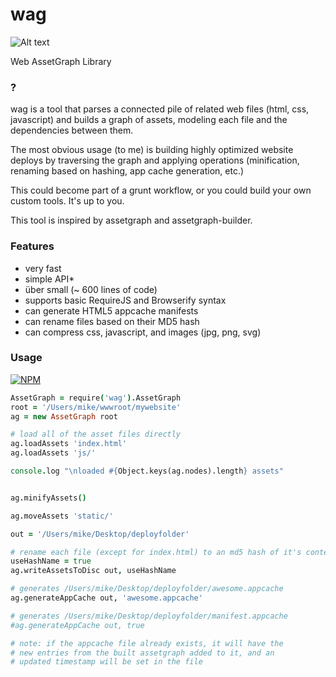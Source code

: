 wag
===

![Alt text](http://i.imgur.com/9eJTHZz.jpg "The best meat's in the rump…")

Web AssetGraph Library


### ?
wag is a tool that parses a connected pile of related web files (html, css, javascript) and builds a graph of assets, modeling each file and the dependencies between them.


The most obvious usage (to me) is building highly optimized website deploys by traversing the graph and applying operations (minification, renaming based on hashing, app cache generation, etc.) 

This could become part of a grunt workflow, or you could build your own custom tools. It's up to you.

This tool is inspired by assetgraph and assetgraph-builder.

### Features
* very fast
* simple API*
* über small (~ 600 lines of code)
* supports basic RequireJS and Browserify syntax
* can generate HTML5 appcache manifests
* can rename files based on their MD5 hash
* can compress css, javascript, and images (jpg, png, svg)

### Usage

[![NPM](https://nodei.co/npm/wag.png)](https://nodei.co/npm/wag/)


```coffeescript
AssetGraph = require('wag').AssetGraph
root = '/Users/mike/wwwroot/mywebsite'
ag = new AssetGraph root

# load all of the asset files directly
ag.loadAssets 'index.html'
ag.loadAssets 'js/'

console.log "\nloaded #{Object.keys(ag.nodes).length} assets"


ag.minifyAssets()

ag.moveAssets 'static/'

out = '/Users/mike/Desktop/deployfolder'

# rename each file (except for index.html) to an md5 hash of it's contents
useHashName = true 
ag.writeAssetsToDisc out, useHashName

# generates /Users/mike/Desktop/deployfolder/awesome.appcache
ag.generateAppCache out, 'awesome.appcache'

# generates /Users/mike/Desktop/deployfolder/manifest.appcache
#ag.generateAppCache out, true

# note: if the appcache file already exists, it will have the 
# new entries from the built assetgraph added to it, and an 
# updated timestamp will be set in the file
```


